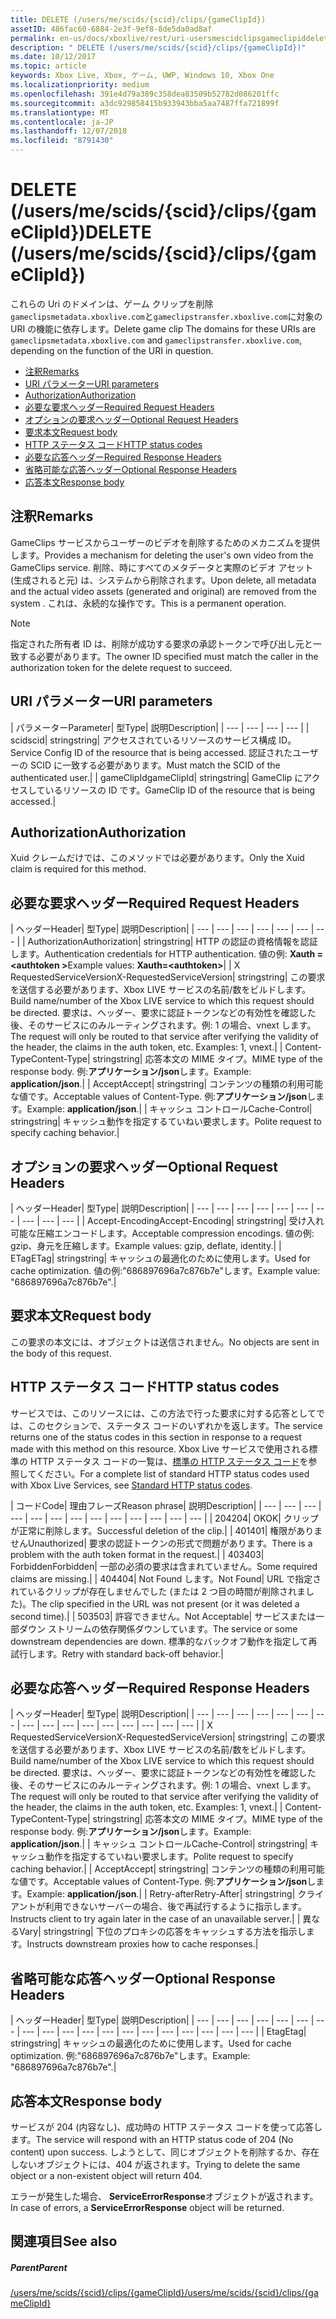 ```yaml
---
title: DELETE (/users/me/scids/{scid}/clips/{gameClipId})
assetID: 486fac60-6884-2e3f-9ef8-8de5da0ad8af
permalink: en-us/docs/xboxlive/rest/uri-usersmescidclipsgameclipiddelete.html
description: " DELETE (/users/me/scids/{scid}/clips/{gameClipId})"
ms.date: 10/12/2017
ms.topic: article
keywords: Xbox Live, Xbox, ゲーム, UWP, Windows 10, Xbox One
ms.localizationpriority: medium
ms.openlocfilehash: 391e4d79a389c358dea83509b52782d086201ffc
ms.sourcegitcommit: a3dc929858415b933943bba5aa7487ffa721899f
ms.translationtype: MT
ms.contentlocale: ja-JP
ms.lasthandoff: 12/07/2018
ms.locfileid: "8791430"
---
```

# <a name="delete-usersmescidsscidclipsgameclipid"></a><span data-ttu-id="94dc9-104">DELETE (/users/me/scids/{scid}/clips/{gameClipId})</span><span class="sxs-lookup"><span data-stu-id="94dc9-104">DELETE (/users/me/scids/{scid}/clips/{gameClipId})</span></span>
<span data-ttu-id="94dc9-105">これらの Uri のドメインは、ゲーム クリップを削除`gameclipsmetadata.xboxlive.com`と`gameclipstransfer.xboxlive.com`に対象の URI の機能に依存します。</span><span class="sxs-lookup"><span data-stu-id="94dc9-105">Delete game clip The domains for these URIs are `gameclipsmetadata.xboxlive.com` and `gameclipstransfer.xboxlive.com`, depending on the function of the URI in question.</span></span>
 
  * [<span data-ttu-id="94dc9-106">注釈</span><span class="sxs-lookup"><span data-stu-id="94dc9-106">Remarks</span></span>](#ID4EX)
  * [<span data-ttu-id="94dc9-107">URI パラメーター</span><span class="sxs-lookup"><span data-stu-id="94dc9-107">URI parameters</span></span>](#ID4ECB)
  * [<span data-ttu-id="94dc9-108">Authorization</span><span class="sxs-lookup"><span data-stu-id="94dc9-108">Authorization</span></span>](#ID4ENB)
  * [<span data-ttu-id="94dc9-109">必要な要求ヘッダー</span><span class="sxs-lookup"><span data-stu-id="94dc9-109">Required Request Headers</span></span>](#ID4EYB)
  * [<span data-ttu-id="94dc9-110">オプションの要求ヘッダー</span><span class="sxs-lookup"><span data-stu-id="94dc9-110">Optional Request Headers</span></span>](#ID4EEE)
  * [<span data-ttu-id="94dc9-111">要求本文</span><span class="sxs-lookup"><span data-stu-id="94dc9-111">Request body</span></span>](#ID4ENF)
  * [<span data-ttu-id="94dc9-112">HTTP ステータス コード</span><span class="sxs-lookup"><span data-stu-id="94dc9-112">HTTP status codes</span></span>](#ID4EYF)
  * [<span data-ttu-id="94dc9-113">必要な応答ヘッダー</span><span class="sxs-lookup"><span data-stu-id="94dc9-113">Required Response Headers</span></span>](#ID4EIAAC)
  * [<span data-ttu-id="94dc9-114">省略可能な応答ヘッダー</span><span class="sxs-lookup"><span data-stu-id="94dc9-114">Optional Response Headers</span></span>](#ID4E2CAC)
  * [<span data-ttu-id="94dc9-115">応答本文</span><span class="sxs-lookup"><span data-stu-id="94dc9-115">Response body</span></span>](#ID4E2DAC)
 
<a id="ID4EX"></a>

 
## <a name="remarks"></a><span data-ttu-id="94dc9-116">注釈</span><span class="sxs-lookup"><span data-stu-id="94dc9-116">Remarks</span></span>
 
<span data-ttu-id="94dc9-117">GameClips サービスからユーザーのビデオを削除するためのメカニズムを提供します。</span><span class="sxs-lookup"><span data-stu-id="94dc9-117">Provides a mechanism for deleting the user's own video from the GameClips service.</span></span> <span data-ttu-id="94dc9-118">削除、時にすべてのメタデータと実際のビデオ アセット (生成されると元) は、システムから削除されます。</span><span class="sxs-lookup"><span data-stu-id="94dc9-118">Upon delete, all metadata and the actual video assets (generated and original) are removed from the system .</span></span> <span data-ttu-id="94dc9-119">これは、永続的な操作です。</span><span class="sxs-lookup"><span data-stu-id="94dc9-119">This is a permanent operation.</span></span> 

> [!NOTE] 
> <span data-ttu-id="94dc9-120">指定された所有者 ID は、削除が成功する要求の承認トークンで呼び出し元と一致する必要があります。</span><span class="sxs-lookup"><span data-stu-id="94dc9-120">The owner ID specified must match the caller in the authorization token for the delete request to succeed.</span></span> 


  
<a id="ID4ECB"></a>

 
## <a name="uri-parameters"></a><span data-ttu-id="94dc9-121">URI パラメーター</span><span class="sxs-lookup"><span data-stu-id="94dc9-121">URI parameters</span></span>
 
| <span data-ttu-id="94dc9-122">パラメーター</span><span class="sxs-lookup"><span data-stu-id="94dc9-122">Parameter</span></span>| <span data-ttu-id="94dc9-123">型</span><span class="sxs-lookup"><span data-stu-id="94dc9-123">Type</span></span>| <span data-ttu-id="94dc9-124">説明</span><span class="sxs-lookup"><span data-stu-id="94dc9-124">Description</span></span>| 
| --- | --- | --- | --- | 
| <span data-ttu-id="94dc9-125">scid</span><span class="sxs-lookup"><span data-stu-id="94dc9-125">scid</span></span>| <span data-ttu-id="94dc9-126">string</span><span class="sxs-lookup"><span data-stu-id="94dc9-126">string</span></span>| <span data-ttu-id="94dc9-127">アクセスされているリソースのサービス構成 ID。</span><span class="sxs-lookup"><span data-stu-id="94dc9-127">Service Config ID of the resource that is being accessed.</span></span> <span data-ttu-id="94dc9-128">認証されたユーザーの SCID に一致する必要があります。</span><span class="sxs-lookup"><span data-stu-id="94dc9-128">Must match the SCID of the authenticated user.</span></span>| 
| <span data-ttu-id="94dc9-129">gameClipId</span><span class="sxs-lookup"><span data-stu-id="94dc9-129">gameClipId</span></span>| <span data-ttu-id="94dc9-130">string</span><span class="sxs-lookup"><span data-stu-id="94dc9-130">string</span></span>| <span data-ttu-id="94dc9-131">GameClip にアクセスしているリソースの ID です。</span><span class="sxs-lookup"><span data-stu-id="94dc9-131">GameClip ID of the resource that is being accessed.</span></span>| 
  
<a id="ID4ENB"></a>

 
## <a name="authorization"></a><span data-ttu-id="94dc9-132">Authorization</span><span class="sxs-lookup"><span data-stu-id="94dc9-132">Authorization</span></span>
 
<span data-ttu-id="94dc9-133">Xuid クレームだけでは、このメソッドでは必要があります。</span><span class="sxs-lookup"><span data-stu-id="94dc9-133">Only the Xuid claim is required for this method.</span></span>
  
<a id="ID4EYB"></a>

 
## <a name="required-request-headers"></a><span data-ttu-id="94dc9-134">必要な要求ヘッダー</span><span class="sxs-lookup"><span data-stu-id="94dc9-134">Required Request Headers</span></span>
 
| <span data-ttu-id="94dc9-135">ヘッダー</span><span class="sxs-lookup"><span data-stu-id="94dc9-135">Header</span></span>| <span data-ttu-id="94dc9-136">型</span><span class="sxs-lookup"><span data-stu-id="94dc9-136">Type</span></span>| <span data-ttu-id="94dc9-137">説明</span><span class="sxs-lookup"><span data-stu-id="94dc9-137">Description</span></span>| 
| --- | --- | --- | --- | --- | --- | --- | 
| <span data-ttu-id="94dc9-138">Authorization</span><span class="sxs-lookup"><span data-stu-id="94dc9-138">Authorization</span></span>| <span data-ttu-id="94dc9-139">string</span><span class="sxs-lookup"><span data-stu-id="94dc9-139">string</span></span>| <span data-ttu-id="94dc9-140">HTTP の認証の資格情報を認証します。</span><span class="sxs-lookup"><span data-stu-id="94dc9-140">Authentication credentials for HTTP authentication.</span></span> <span data-ttu-id="94dc9-141">値の例: <b>Xauth =&lt;authtoken ></b></span><span class="sxs-lookup"><span data-stu-id="94dc9-141">Example values: <b>Xauth=&lt;authtoken></b></span></span>| 
| <span data-ttu-id="94dc9-142">X RequestedServiceVersion</span><span class="sxs-lookup"><span data-stu-id="94dc9-142">X-RequestedServiceVersion</span></span>| <span data-ttu-id="94dc9-143">string</span><span class="sxs-lookup"><span data-stu-id="94dc9-143">string</span></span>| <span data-ttu-id="94dc9-144">この要求を送信する必要があります、Xbox LIVE サービスの名前/数をビルドします。</span><span class="sxs-lookup"><span data-stu-id="94dc9-144">Build name/number of the Xbox LIVE service to which this request should be directed.</span></span> <span data-ttu-id="94dc9-145">要求は、ヘッダー、要求に認証トークンなどの有効性を確認した後、そのサービスにのみルーティングされます。例: 1 の場合、vnext します。</span><span class="sxs-lookup"><span data-stu-id="94dc9-145">The request will only be routed to that service after verifying the validity of the header, the claims in the auth token, etc. Examples: 1, vnext.</span></span>| 
| <span data-ttu-id="94dc9-146">Content-Type</span><span class="sxs-lookup"><span data-stu-id="94dc9-146">Content-Type</span></span>| <span data-ttu-id="94dc9-147">string</span><span class="sxs-lookup"><span data-stu-id="94dc9-147">string</span></span>| <span data-ttu-id="94dc9-148">応答本文の MIME タイプ。</span><span class="sxs-lookup"><span data-stu-id="94dc9-148">MIME type of the response body.</span></span> <span data-ttu-id="94dc9-149">例:<b>アプリケーション/json</b>します。</span><span class="sxs-lookup"><span data-stu-id="94dc9-149">Example: <b>application/json</b>.</span></span>| 
| <span data-ttu-id="94dc9-150">Accept</span><span class="sxs-lookup"><span data-stu-id="94dc9-150">Accept</span></span>| <span data-ttu-id="94dc9-151">string</span><span class="sxs-lookup"><span data-stu-id="94dc9-151">string</span></span>| <span data-ttu-id="94dc9-152">コンテンツの種類の利用可能な値です。</span><span class="sxs-lookup"><span data-stu-id="94dc9-152">Acceptable values of Content-Type.</span></span> <span data-ttu-id="94dc9-153">例:<b>アプリケーション/json</b>します。</span><span class="sxs-lookup"><span data-stu-id="94dc9-153">Example: <b>application/json</b>.</span></span>| 
| <span data-ttu-id="94dc9-154">キャッシュ コントロール</span><span class="sxs-lookup"><span data-stu-id="94dc9-154">Cache-Control</span></span>| <span data-ttu-id="94dc9-155">string</span><span class="sxs-lookup"><span data-stu-id="94dc9-155">string</span></span>| <span data-ttu-id="94dc9-156">キャッシュ動作を指定するていねい要求します。</span><span class="sxs-lookup"><span data-stu-id="94dc9-156">Polite request to specify caching behavior.</span></span>| 
  
<a id="ID4EEE"></a>

 
## <a name="optional-request-headers"></a><span data-ttu-id="94dc9-157">オプションの要求ヘッダー</span><span class="sxs-lookup"><span data-stu-id="94dc9-157">Optional Request Headers</span></span>
 
| <span data-ttu-id="94dc9-158">ヘッダー</span><span class="sxs-lookup"><span data-stu-id="94dc9-158">Header</span></span>| <span data-ttu-id="94dc9-159">型</span><span class="sxs-lookup"><span data-stu-id="94dc9-159">Type</span></span>| <span data-ttu-id="94dc9-160">説明</span><span class="sxs-lookup"><span data-stu-id="94dc9-160">Description</span></span>| 
| --- | --- | --- | --- | --- | --- | --- | --- | --- | --- | 
| <span data-ttu-id="94dc9-161">Accept-Encoding</span><span class="sxs-lookup"><span data-stu-id="94dc9-161">Accept-Encoding</span></span>| <span data-ttu-id="94dc9-162">string</span><span class="sxs-lookup"><span data-stu-id="94dc9-162">string</span></span>| <span data-ttu-id="94dc9-163">受け入れ可能な圧縮エンコードします。</span><span class="sxs-lookup"><span data-stu-id="94dc9-163">Acceptable compression encodings.</span></span> <span data-ttu-id="94dc9-164">値の例: gzip、身元を圧縮します。</span><span class="sxs-lookup"><span data-stu-id="94dc9-164">Example values: gzip, deflate, identity.</span></span>| 
| <span data-ttu-id="94dc9-165">ETag</span><span class="sxs-lookup"><span data-stu-id="94dc9-165">ETag</span></span>| <span data-ttu-id="94dc9-166">string</span><span class="sxs-lookup"><span data-stu-id="94dc9-166">string</span></span>| <span data-ttu-id="94dc9-167">キャッシュの最適化のために使用します。</span><span class="sxs-lookup"><span data-stu-id="94dc9-167">Used for cache optimization.</span></span> <span data-ttu-id="94dc9-168">値の例:"686897696a7c876b7e"します。</span><span class="sxs-lookup"><span data-stu-id="94dc9-168">Example value: "686897696a7c876b7e".</span></span>| 
  
<a id="ID4ENF"></a>

 
## <a name="request-body"></a><span data-ttu-id="94dc9-169">要求本文</span><span class="sxs-lookup"><span data-stu-id="94dc9-169">Request body</span></span>
 
<span data-ttu-id="94dc9-170">この要求の本文には、オブジェクトは送信されません。</span><span class="sxs-lookup"><span data-stu-id="94dc9-170">No objects are sent in the body of this request.</span></span>
  
<a id="ID4EYF"></a>

 
## <a name="http-status-codes"></a><span data-ttu-id="94dc9-171">HTTP ステータス コード</span><span class="sxs-lookup"><span data-stu-id="94dc9-171">HTTP status codes</span></span>
 
<span data-ttu-id="94dc9-172">サービスでは、このリソースには、この方法で行った要求に対する応答としてでは、このセクションで、ステータス コードのいずれかを返します。</span><span class="sxs-lookup"><span data-stu-id="94dc9-172">The service returns one of the status codes in this section in response to a request made with this method on this resource.</span></span> <span data-ttu-id="94dc9-173">Xbox Live サービスで使用される標準の HTTP ステータス コードの一覧は、[標準の HTTP ステータス コード](../../additional/httpstatuscodes.md)を参照してください。</span><span class="sxs-lookup"><span data-stu-id="94dc9-173">For a complete list of standard HTTP status codes used with Xbox Live Services, see [Standard HTTP status codes](../../additional/httpstatuscodes.md).</span></span>
 
| <span data-ttu-id="94dc9-174">コード</span><span class="sxs-lookup"><span data-stu-id="94dc9-174">Code</span></span>| <span data-ttu-id="94dc9-175">理由フレーズ</span><span class="sxs-lookup"><span data-stu-id="94dc9-175">Reason phrase</span></span>| <span data-ttu-id="94dc9-176">説明</span><span class="sxs-lookup"><span data-stu-id="94dc9-176">Description</span></span>| 
| --- | --- | --- | --- | --- | --- | --- | --- | --- | --- | --- | --- | --- | 
| <span data-ttu-id="94dc9-177">204</span><span class="sxs-lookup"><span data-stu-id="94dc9-177">204</span></span>| <span data-ttu-id="94dc9-178">OK</span><span class="sxs-lookup"><span data-stu-id="94dc9-178">OK</span></span>| <span data-ttu-id="94dc9-179">クリップが正常に削除します。</span><span class="sxs-lookup"><span data-stu-id="94dc9-179">Successful deletion of the clip.</span></span>| 
| <span data-ttu-id="94dc9-180">401</span><span class="sxs-lookup"><span data-stu-id="94dc9-180">401</span></span>| <span data-ttu-id="94dc9-181">権限がありません</span><span class="sxs-lookup"><span data-stu-id="94dc9-181">Unauthorized</span></span>| <span data-ttu-id="94dc9-182">要求の認証トークンの形式で問題があります。</span><span class="sxs-lookup"><span data-stu-id="94dc9-182">There is a problem with the auth token format in the request.</span></span>| 
| <span data-ttu-id="94dc9-183">403</span><span class="sxs-lookup"><span data-stu-id="94dc9-183">403</span></span>| <span data-ttu-id="94dc9-184">Forbidden</span><span class="sxs-lookup"><span data-stu-id="94dc9-184">Forbidden</span></span>| <span data-ttu-id="94dc9-185">一部の必須の要求は含まれていません。</span><span class="sxs-lookup"><span data-stu-id="94dc9-185">Some required claims are missing.</span></span>| 
| <span data-ttu-id="94dc9-186">404</span><span class="sxs-lookup"><span data-stu-id="94dc9-186">404</span></span>| <span data-ttu-id="94dc9-187">Not Found します。</span><span class="sxs-lookup"><span data-stu-id="94dc9-187">Not Found</span></span>| <span data-ttu-id="94dc9-188">URL で指定されているクリップが存在しませんでした (または 2 つ目の時間が削除されました)。</span><span class="sxs-lookup"><span data-stu-id="94dc9-188">The clip specified in the URL was not present (or it was deleted a second time).</span></span>| 
| <span data-ttu-id="94dc9-189">503</span><span class="sxs-lookup"><span data-stu-id="94dc9-189">503</span></span>| <span data-ttu-id="94dc9-190">許容できません。</span><span class="sxs-lookup"><span data-stu-id="94dc9-190">Not Acceptable</span></span>| <span data-ttu-id="94dc9-191">サービスまたは一部ダウン ストリームの依存関係ダウンしています。</span><span class="sxs-lookup"><span data-stu-id="94dc9-191">The service or some downstream dependencies are down.</span></span> <span data-ttu-id="94dc9-192">標準的なバックオフ動作を指定して再試行します。</span><span class="sxs-lookup"><span data-stu-id="94dc9-192">Retry with standard back-off behavior.</span></span>| 
  
<a id="ID4EIAAC"></a>

 
## <a name="required-response-headers"></a><span data-ttu-id="94dc9-193">必要な応答ヘッダー</span><span class="sxs-lookup"><span data-stu-id="94dc9-193">Required Response Headers</span></span>
 
| <span data-ttu-id="94dc9-194">ヘッダー</span><span class="sxs-lookup"><span data-stu-id="94dc9-194">Header</span></span>| <span data-ttu-id="94dc9-195">型</span><span class="sxs-lookup"><span data-stu-id="94dc9-195">Type</span></span>| <span data-ttu-id="94dc9-196">説明</span><span class="sxs-lookup"><span data-stu-id="94dc9-196">Description</span></span>| 
| --- | --- | --- | --- | --- | --- | --- | --- | --- | --- | --- | --- | --- | --- | --- | --- | 
| <span data-ttu-id="94dc9-197">X RequestedServiceVersion</span><span class="sxs-lookup"><span data-stu-id="94dc9-197">X-RequestedServiceVersion</span></span>| <span data-ttu-id="94dc9-198">string</span><span class="sxs-lookup"><span data-stu-id="94dc9-198">string</span></span>| <span data-ttu-id="94dc9-199">この要求を送信する必要があります、Xbox LIVE サービスの名前/数をビルドします。</span><span class="sxs-lookup"><span data-stu-id="94dc9-199">Build name/number of the Xbox LIVE service to which this request should be directed.</span></span> <span data-ttu-id="94dc9-200">要求は、ヘッダー、要求に認証トークンなどの有効性を確認した後、そのサービスにのみルーティングされます。例: 1 の場合、vnext します。</span><span class="sxs-lookup"><span data-stu-id="94dc9-200">The request will only be routed to that service after verifying the validity of the header, the claims in the auth token, etc. Examples: 1, vnext.</span></span>| 
| <span data-ttu-id="94dc9-201">Content-Type</span><span class="sxs-lookup"><span data-stu-id="94dc9-201">Content-Type</span></span>| <span data-ttu-id="94dc9-202">string</span><span class="sxs-lookup"><span data-stu-id="94dc9-202">string</span></span>| <span data-ttu-id="94dc9-203">応答本文の MIME タイプ。</span><span class="sxs-lookup"><span data-stu-id="94dc9-203">MIME type of the response body.</span></span> <span data-ttu-id="94dc9-204">例:<b>アプリケーション/json</b>します。</span><span class="sxs-lookup"><span data-stu-id="94dc9-204">Example: <b>application/json</b>.</span></span>| 
| <span data-ttu-id="94dc9-205">キャッシュ コントロール</span><span class="sxs-lookup"><span data-stu-id="94dc9-205">Cache-Control</span></span>| <span data-ttu-id="94dc9-206">string</span><span class="sxs-lookup"><span data-stu-id="94dc9-206">string</span></span>| <span data-ttu-id="94dc9-207">キャッシュ動作を指定するていねい要求します。</span><span class="sxs-lookup"><span data-stu-id="94dc9-207">Polite request to specify caching behavior.</span></span>| 
| <span data-ttu-id="94dc9-208">Accept</span><span class="sxs-lookup"><span data-stu-id="94dc9-208">Accept</span></span>| <span data-ttu-id="94dc9-209">string</span><span class="sxs-lookup"><span data-stu-id="94dc9-209">string</span></span>| <span data-ttu-id="94dc9-210">コンテンツの種類の利用可能な値です。</span><span class="sxs-lookup"><span data-stu-id="94dc9-210">Acceptable values of Content-Type.</span></span> <span data-ttu-id="94dc9-211">例:<b>アプリケーション/json</b>します。</span><span class="sxs-lookup"><span data-stu-id="94dc9-211">Example: <b>application/json</b>.</span></span>| 
| <span data-ttu-id="94dc9-212">Retry-after</span><span class="sxs-lookup"><span data-stu-id="94dc9-212">Retry-After</span></span>| <span data-ttu-id="94dc9-213">string</span><span class="sxs-lookup"><span data-stu-id="94dc9-213">string</span></span>| <span data-ttu-id="94dc9-214">クライアントが利用できないサーバーの場合、後で再試行するように指示します。</span><span class="sxs-lookup"><span data-stu-id="94dc9-214">Instructs client to try again later in the case of an unavailable server.</span></span>| 
| <span data-ttu-id="94dc9-215">異なる</span><span class="sxs-lookup"><span data-stu-id="94dc9-215">Vary</span></span>| <span data-ttu-id="94dc9-216">string</span><span class="sxs-lookup"><span data-stu-id="94dc9-216">string</span></span>| <span data-ttu-id="94dc9-217">下位のプロキシの応答をキャッシュする方法を指示します。</span><span class="sxs-lookup"><span data-stu-id="94dc9-217">Instructs downstream proxies how to cache responses.</span></span>| 
  
<a id="ID4E2CAC"></a>

 
## <a name="optional-response-headers"></a><span data-ttu-id="94dc9-218">省略可能な応答ヘッダー</span><span class="sxs-lookup"><span data-stu-id="94dc9-218">Optional Response Headers</span></span>
 
| <span data-ttu-id="94dc9-219">ヘッダー</span><span class="sxs-lookup"><span data-stu-id="94dc9-219">Header</span></span>| <span data-ttu-id="94dc9-220">型</span><span class="sxs-lookup"><span data-stu-id="94dc9-220">Type</span></span>| <span data-ttu-id="94dc9-221">説明</span><span class="sxs-lookup"><span data-stu-id="94dc9-221">Description</span></span>| 
| --- | --- | --- | --- | --- | --- | --- | --- | --- | --- | --- | --- | --- | --- | --- | --- | --- | --- | --- | 
| <span data-ttu-id="94dc9-222">Etag</span><span class="sxs-lookup"><span data-stu-id="94dc9-222">Etag</span></span>| <span data-ttu-id="94dc9-223">string</span><span class="sxs-lookup"><span data-stu-id="94dc9-223">string</span></span>| <span data-ttu-id="94dc9-224">キャッシュの最適化のために使用します。</span><span class="sxs-lookup"><span data-stu-id="94dc9-224">Used for cache optimization.</span></span> <span data-ttu-id="94dc9-225">例:"686897696a7c876b7e"します。</span><span class="sxs-lookup"><span data-stu-id="94dc9-225">Example: "686897696a7c876b7e".</span></span>| 
  
<a id="ID4E2DAC"></a>

 
## <a name="response-body"></a><span data-ttu-id="94dc9-226">応答本文</span><span class="sxs-lookup"><span data-stu-id="94dc9-226">Response body</span></span>
 
<span data-ttu-id="94dc9-227">サービスが 204 (内容なし)、成功時の HTTP ステータス コードを使って応答します。</span><span class="sxs-lookup"><span data-stu-id="94dc9-227">The service will respond with an HTTP status code of 204 (No content) upon success.</span></span> <span data-ttu-id="94dc9-228">しようとして、同じオブジェクトを削除するか、存在しないオブジェクトには、404 が返されます。</span><span class="sxs-lookup"><span data-stu-id="94dc9-228">Trying to delete the same object or a non-existent object will return 404.</span></span>
 
<span data-ttu-id="94dc9-229">エラーが発生した場合、 **ServiceErrorResponse**オブジェクトが返されます。</span><span class="sxs-lookup"><span data-stu-id="94dc9-229">In case of errors, a **ServiceErrorResponse** object will be returned.</span></span>
  
<a id="ID4EJEAC"></a>

 
## <a name="see-also"></a><span data-ttu-id="94dc9-230">関連項目</span><span class="sxs-lookup"><span data-stu-id="94dc9-230">See also</span></span>
 
<a id="ID4ELEAC"></a>

 
##### <a name="parent"></a><span data-ttu-id="94dc9-231">Parent</span><span class="sxs-lookup"><span data-stu-id="94dc9-231">Parent</span></span> 

[<span data-ttu-id="94dc9-232">/users/me/scids/{scid}/clips/{gameClipId}</span><span class="sxs-lookup"><span data-stu-id="94dc9-232">/users/me/scids/{scid}/clips/{gameClipId}</span></span>](uri-usersmescidclipsgameclipid.md)

   